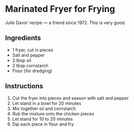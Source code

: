 # Marinated Fryer for Frying

Julie Davis’ recipe — a friend since 1972. This is very good.

## Ingredients

- 1 fryer, cut in pieces
- Salt and pepper
- 2 tbsp oil
- 2 tbsp cornstarch
- Flour (for dredging)

## Instructions

1. Cut the fryer into pieces and season with salt and pepper
2. Let stand in a bowl for 20 minutes
3. Mix together oil and cornstarch
4. Rub the mixture onto the chicken pieces
5. Let stand for 10 to 20 minutes
6. Dip each piece in flour and fry
